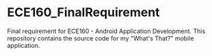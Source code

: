 # ECE160_FinalRequirement
Final requirement for ECE160 - Android Application Development. This repository contains the source code for my "What's That?" mobile application.
